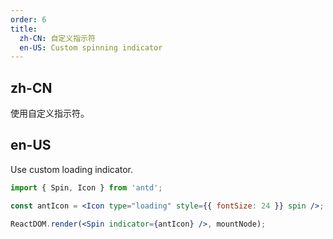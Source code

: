 ```yaml
---
order: 6
title:
  zh-CN: 自定义指示符
  en-US: Custom spinning indicator
---
```


## zh-CN

使用自定义指示符。

## en-US

Use custom loading indicator.

```jsx
import { Spin, Icon } from 'antd';

const antIcon = <Icon type="loading" style={{ fontSize: 24 }} spin />;

ReactDOM.render(<Spin indicator={antIcon} />, mountNode);
```
